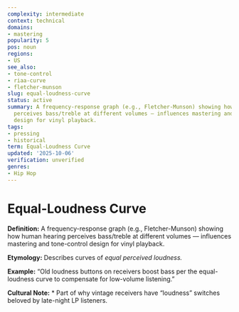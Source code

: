 ```yaml
---
complexity: intermediate
context: technical
domains:
- mastering
popularity: 5
pos: noun
regions:
- US
see_also:
- tone-control
- riaa-curve
- fletcher-munson
slug: equal-loudness-curve
status: active
summary: A frequency-response graph (e.g., Fletcher-Munson) showing how human hearing
  perceives bass/treble at different volumes — influences mastering and tone-control
  design for vinyl playback.
tags:
- pressing
- historical
term: Equal-Loudness Curve
updated: '2025-10-06'
verification: unverified
genres:
- Hip Hop
---
```


# Equal-Loudness Curve

**Definition:** A frequency-response graph (e.g., Fletcher-Munson) showing how human hearing perceives bass/treble at different volumes — influences mastering and tone-control design for vinyl playback.

**Etymology:** Describes curves of *equal perceived loudness.*

**Example:** “Old loudness buttons on receivers boost bass per the equal-loudness curve to compensate for low-volume listening.”

**Cultural Note:** * Part of why vintage receivers have “loudness” switches beloved by late-night LP listeners.

